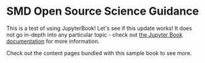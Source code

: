 # SMD Open Source Science Guidance

This is a test of using JupyterBook!
Let's see if this update works!
It does not go in-depth into any particular topic - check out [the Jupyter Book documentation](https://jupyterbook.org) for more information.

Check out the content pages bundled with this sample book to see more.

```{tableofcontents}
```
